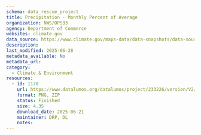 ```yaml
---
schema: data_rescue_project 
title: Precipitation - Monthly Percent of Average
organization: NWS/OPS33
agency: Department of Commerce
websites: climate.gov
data_source: https://www.climate.gov/maps-data/data-snapshots/data-source/precipitation-monthly-difference-average
description: 
last_modified: 2025-06-28
metadata_available: No
metadata_url: 
category:
  - Climate & Environment 
resources:
  - id: 1178
    url: https://www.datalumos.org/datalumos/project/233226/version/V2/view
    format: PNG, ZIP
    status: Finished
    size: 4.35
    download_date: 2025-06-21
    maintainer: DRP, DL
    notes: 
---
```

